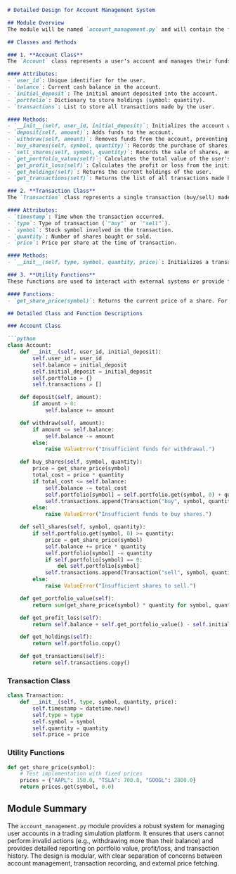 ```markdown
# Detailed Design for Account Management System

## Module Overview
The module will be named `account_management.py` and will contain the following classes and functions to fulfill the requirements of the trading simulation platform.

## Classes and Methods

### 1. **Account Class**
The `Account` class represents a user's account and manages their funds, transactions, and portfolio.

#### Attributes:
- `user_id`: Unique identifier for the user.
- `balance`: Current cash balance in the account.
- `initial_deposit`: The initial amount deposited into the account.
- `portfolio`: Dictionary to store holdings (symbol: quantity).
- `transactions`: List to store all transactions made by the user.

#### Methods:
- `__init__(self, user_id, initial_deposit)`: Initializes the account with a user ID and initial deposit.
- `deposit(self, amount)`: Adds funds to the account.
- `withdraw(self, amount)`: Removes funds from the account, preventing negative balance.
- `buy_shares(self, symbol, quantity)`: Records the purchase of shares, ensuring sufficient funds.
- `sell_shares(self, symbol, quantity)`: Records the sale of shares, ensuring the user owns the shares.
- `get_portfolio_value(self)`: Calculates the total value of the user's portfolio using `get_share_price`.
- `get_profit_loss(self)`: Calculates the profit or loss from the initial deposit.
- `get_holdings(self)`: Returns the current holdings of the user.
- `get_transactions(self)`: Returns the list of all transactions made by the user.

### 2. **Transaction Class**
The `Transaction` class represents a single transaction (buy/sell) made by the user.

#### Attributes:
- `timestamp`: Time when the transaction occurred.
- `type`: Type of transaction (`"buy"` or `"sell"`).
- `symbol`: Stock symbol involved in the transaction.
- `quantity`: Number of shares bought or sold.
- `price`: Price per share at the time of transaction.

#### Methods:
- `__init__(self, type, symbol, quantity, price)`: Initializes a transaction object.

### 3. **Utility Functions**
These functions are used to interact with external systems or provide fixed data for testing.

#### Functions:
- `get_share_price(symbol)`: Returns the current price of a share. For testing, returns fixed prices for `AAPL`, `TSLA`, and `GOOGL`.

## Detailed Class and Function Descriptions

### Account Class

```python
class Account:
    def __init__(self, user_id, initial_deposit):
        self.user_id = user_id
        self.balance = initial_deposit
        self.initial_deposit = initial_deposit
        self.portfolio = {}
        self.transactions = []

    def deposit(self, amount):
        if amount > 0:
            self.balance += amount

    def withdraw(self, amount):
        if amount <= self.balance:
            self.balance -= amount
        else:
            raise ValueError("Insufficient funds for withdrawal.")

    def buy_shares(self, symbol, quantity):
        price = get_share_price(symbol)
        total_cost = price * quantity
        if total_cost <= self.balance:
            self.balance -= total_cost
            self.portfolio[symbol] = self.portfolio.get(symbol, 0) + quantity
            self.transactions.append(Transaction("buy", symbol, quantity, price))
        else:
            raise ValueError("Insufficient funds to buy shares.")

    def sell_shares(self, symbol, quantity):
        if self.portfolio.get(symbol, 0) >= quantity:
            price = get_share_price(symbol)
            self.balance += price * quantity
            self.portfolio[symbol] -= quantity
            if self.portfolio[symbol] == 0:
                del self.portfolio[symbol]
            self.transactions.append(Transaction("sell", symbol, quantity, price))
        else:
            raise ValueError("Insufficient shares to sell.")

    def get_portfolio_value(self):
        return sum(get_share_price(symbol) * quantity for symbol, quantity in self.portfolio.items())

    def get_profit_loss(self):
        return self.balance + self.get_portfolio_value() - self.initial_deposit

    def get_holdings(self):
        return self.portfolio.copy()

    def get_transactions(self):
        return self.transactions.copy()
```

### Transaction Class

```python
class Transaction:
    def __init__(self, type, symbol, quantity, price):
        self.timestamp = datetime.now()
        self.type = type
        self.symbol = symbol
        self.quantity = quantity
        self.price = price
```

### Utility Functions

```python
def get_share_price(symbol):
    # Test implementation with fixed prices
    prices = {"AAPL": 150.0, "TSLA": 700.0, "GOOGL": 2800.0}
    return prices.get(symbol, 0.0)
```

## Module Summary
The `account_management.py` module provides a robust system for managing user accounts in a trading simulation platform. It ensures that users cannot perform invalid actions (e.g., withdrawing more than their balance) and provides detailed reporting on portfolio value, profit/loss, and transaction history. The design is modular, with clear separation of concerns between account management, transaction recording, and external price fetching.
```